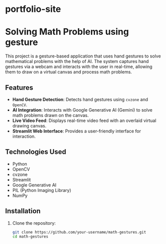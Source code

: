 # portfolio-site
# Solving Math Problems using gesture

This project is a gesture-based application that uses hand gestures to solve mathematical problems with the help of AI. The system captures hand gestures via a webcam and interacts with the user in real-time, allowing them to draw on a virtual canvas and process math problems.

## Features
- **Hand Gesture Detection**: Detects hand gestures using `cvzone` and `OpenCV`.
- **AI Integration**: Interacts with Google Generative AI (Gemini) to solve math problems drawn on the canvas.
- **Live Video Feed**: Displays real-time video feed with an overlaid virtual drawing canvas.
- **Streamlit Web Interface**: Provides a user-friendly interface for interaction.

## Technologies Used
- Python
- OpenCV
- cvzone
- Streamlit
- Google Generative AI
- PIL (Python Imaging Library)
- NumPy

## Installation
1. Clone the repository:
   ```bash
   git clone https://github.com/your-username/math-gestures.git
   cd math-gestures

